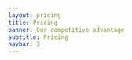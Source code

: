 ```yaml
---
layout: pricing
title: Pricing
banner: Our competitive advantage
subtitle: Pricing
navbar: 3
---
```



